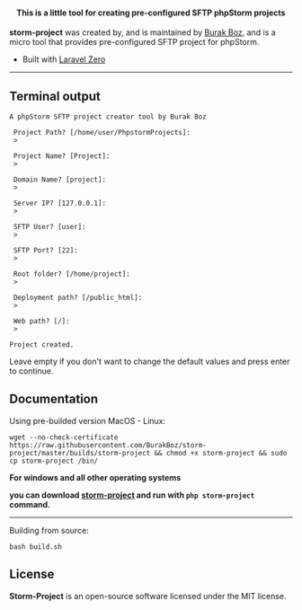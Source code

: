 <h4> <center>This is a <bold>little tool</bold> for creating pre-configured SFTP phpStorm projects</center></h4>

**storm-project** was created by, and is maintained by [Burak Boz](https://github.com/BurakBoz), and is a micro tool that provides pre-configured SFTP project for phpStorm.

- Built with [Laravel Zero](https://laravel-zero.com/)
------

## Terminal output
```
A phpStorm SFTP project creator tool by Burak Boz

 Project Path? [/home/user/PhpstormProjects]:
 > 

 Project Name? [Project]:
 > 

 Domain Name? [project]:
 > 

 Server IP? [127.0.0.1]:
 > 

 SFTP User? [user]:
 > 

 SFTP Port? [22]:
 > 

 Root folder? [/home/project]:
 > 

 Deployment path? [/public_html]:
 > 

 Web path? [/]:
 > 

Project created.
```
Leave empty if you don't want to change the default values and press enter to continue.

## Documentation
Using pre-builded version MacOS - Linux:
```
wget --no-check-certificate https://raw.githubusercontent.com/BurakBoz/storm-project/master/builds/storm-project && chmod +x storm-project && sudo cp storm-project /bin/
```


**For windows and all other operating systems**

**you can download [storm-project](https://raw.githubusercontent.com/BurakBoz/storm-project/master/builds/storm-project) and run with ``php storm-project`` command.**

------

Building from source:

```
bash build.sh
```



## License

**Storm-Project** is an open-source software licensed under the MIT license.

